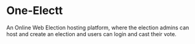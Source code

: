 # One-Electt
An Online Web Election hosting platform, where the election admins can host and create an election and users can login and cast their vote.
